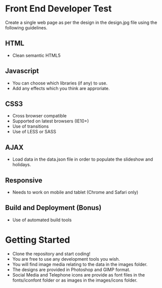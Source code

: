 Front End Developer Test
========================

Create a single web page as per the design in the design.jpg file using the following guidelines.

HTML
----
* Clean semantic HTML5

Javascript
----------
* You can choose which libraries (if any) to use.
* Add any effects which you think are approriate.

CSS3
----
* Cross browser compatible
* Supported on latest browsers (IE10+)
* Use of transitions
* Use of LESS or SASS

AJAX
----
* Load data in the data.json file in order to populate the slideshow and holidays.

Responsive
----------
* Needs to work on mobile and tablet (Chrome and Safari only)

Build and Deployment (Bonus)
----------------------------
* Use of automated build tools

Getting Started
===============
* Clone the repository and start coding!
* You are free to use any development tools you wish.
* You will find image media relating to the data in the images folder.
* The designs are provided in Photoshop and GIMP format.
* Social Media and Telephone icons are provide as font files in the fonts/iconfont folder or as images in the images/icons folder.


